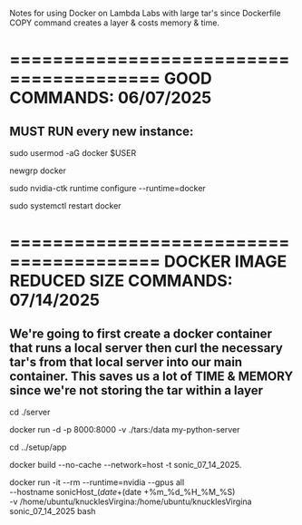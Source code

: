 Notes for using Docker on Lambda Labs with large tar's since Dockerfile COPY command creates a layer & costs memory & time. 

========================================
GOOD COMMANDS: 06/07/2025
========================================

MUST RUN every new instance:
--------------------------------
sudo usermod -aG docker $USER

newgrp docker

sudo nvidia-ctk runtime configure --runtime=docker

sudo systemctl restart docker


========================================
DOCKER IMAGE REDUCED SIZE COMMANDS: 07/14/2025
========================================

We're going to first create a docker container that runs a local server
then curl the necessary tar's from that local server into our main container. 
This saves us a lot of TIME & MEMORY since we're not storing the tar within a layer
-----------------------------------------------------------------------------------

cd ./server

docker run -d -p 8000:8000 -v ./tars:/data my-python-server

cd ../setup/app

docker build --no-cache --network=host -t sonic_07_14_2025.

docker run -it --rm --runtime=nvidia --gpus all \
--hostname sonicHost_$(date +%m_%d_%H_%M_%S) --name sonicContainer_$(date +%m_%d_%H_%M_%S) \
-v /home/ubuntu/knucklesVirgina:/home/ubuntu/knucklesVirgina \
sonic_07_14_2025 bash


